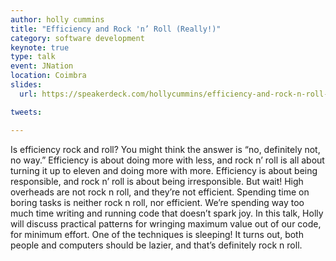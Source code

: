 ```yaml
---
author: holly cummins
title: "Efficiency and Rock 'n’ Roll (Really!)"
category: software development
keynote: true
type: talk
event: JNation
location: Coimbra
slides:
  url: https://speakerdeck.com/hollycummins/efficiency-and-rock-n-roll-really

tweets:

---
```


Is efficiency rock and roll? You might think the answer is “no, definitely not, no way.” Efficiency is about doing more with less, and rock n’ roll is all about turning it up to eleven and doing more with more. Efficiency is about being responsible, and rock n’ roll is about being irresponsible. But wait! High overheads are not rock n roll, and they’re not efficient. Spending time on boring tasks is neither rock n roll, nor efficient. We’re spending way too much time writing and running code that doesn’t spark joy. In this talk, Holly will discuss practical patterns for wringing maximum value out of our code, for minimum effort. One of the techniques is sleeping! It turns out, both people and computers should be lazier, and that’s definitely rock n roll. 